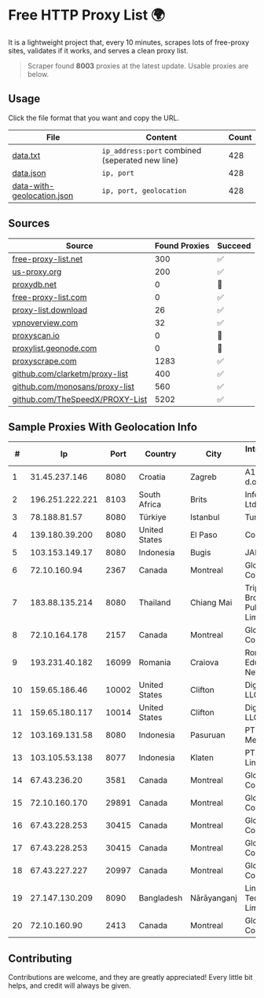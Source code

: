 
# Free HTTP Proxy List 🌍

It is a lightweight project that, every 10 minutes, scrapes lots of free-proxy sites, validates if it works, and serves a clean proxy list.


> Scraper found **8003** proxies at the latest update. Usable proxies are below.

## Usage

Click the file format that you want and copy the URL.


|File|Content|Count|
|----|-------|-----|
|[data.txt](https://raw.githubusercontent.com/themiralay/Proxy-List-World/master/data.txt)|`ip_address:port` combined (seperated new line)|428|
|[data.json](https://raw.githubusercontent.com/themiralay/Proxy-List-World/master/data.json)|`ip, port`|428|
|[data-with-geolocation.json](https://raw.githubusercontent.com/themiralay/Proxy-List-World/master/data-with-geolocation.json)|`ip, port, geolocation`|428|

## Sources

|Source|Found Proxies|Succeed|
|------|-------------|-------|
|[free-proxy-list.net](https://free-proxy-list.net)|300|✅|
|[us-proxy.org](https://www.us-proxy.org)|200|✅|
|[proxydb.net](http://proxydb.net)|0|🚫|
|[free-proxy-list.com](https://free-proxy-list.com/?page=&port=&type%5B%5D=http&type%5B%5D=https&up_time=0&search=Search)|0|✅|
|[proxy-list.download](https://www.proxy-list.download/HTTP)|26|✅|
|[vpnoverview.com](https://vpnoverview.com/privacy/anonymous-browsing/free-proxy-servers)|32|✅|
|[proxyscan.io](https://www.proxyscan.io)|0|🚫|
|[proxylist.geonode.com](https://proxylist.geonode.com/api/proxy-list?limit=300&page=1&sort_by=lastChecked&sort_type=desc&protocols=http,https)|0|🚫|
|[proxyscrape.com](https://api.proxyscrape.com/v2/?request=displayproxies&protocol=http&timeout=10000&country=all&ssl=all&anonymity=all)|1283|✅|
|[github.com/clarketm/proxy-list](https://raw.githubusercontent.com/clarketm/proxy-list/master/proxy-list-raw.txt)|400|✅|
|[github.com/monosans/proxy-list](https://raw.githubusercontent.com/monosans/proxy-list/main/proxies/http.txt)|560|✅|
|[github.com/TheSpeedX/PROXY-List](https://raw.githubusercontent.com/TheSpeedX/PROXY-List/master/http.txt)|5202|✅|


## Sample Proxies With Geolocation Info

|#|Ip|Port|Country|City|Internet Service Provider|
|-|--|----|-------|----|-------------------------|
|1|31.45.237.146|8080|Croatia|Zagreb|A1 Hrvatska d.o.o.|
|2|196.251.222.221|8103|South Africa|Brits|Info-Gro (PTY) Ltd|
|3|78.188.81.57|8080|Türkiye|Istanbul|TurkTelecom|
|4|139.180.39.200|8080|United States|El Paso|Conterra|
|5|103.153.149.17|8080|Indonesia|Bugis|JARINGANKU|
|6|72.10.160.94|2367|Canada|Montreal|GloboTech Communications|
|7|183.88.135.214|8080|Thailand|Chiang Mai|Triple T Broadband Public Company Limited|
|8|72.10.164.178|2157|Canada|Montreal|GloboTech Communications|
|9|193.231.40.182|16099|Romania|Craiova|Romanian Education Network|
|10|159.65.186.46|10002|United States|Clifton|DigitalOcean, LLC|
|11|159.65.180.117|10014|United States|Clifton|DigitalOcean, LLC|
|12|103.169.131.58|8080|Indonesia|Pasuruan|PT Lancar Artha Media Data|
|13|103.105.53.138|8077|Indonesia|Klaten|PT. Mega Artha Lintas Data|
|14|67.43.236.20|3581|Canada|Montreal|GloboTech Communications|
|15|72.10.160.170|29891|Canada|Montreal|GloboTech Communications|
|16|67.43.228.253|30415|Canada|Montreal|GloboTech Communications|
|17|67.43.228.253|30415|Canada|Montreal|GloboTech Communications|
|18|67.43.227.227|20997|Canada|Montreal|GloboTech Communications|
|19|27.147.130.209|8090|Bangladesh|Nārāyanganj|Link3 Technologies Limited|
|20|72.10.160.90|2413|Canada|Montreal|GloboTech Communications|



## Contributing

Contributions are welcome, and they are greatly appreciated! Every
little bit helps, and credit will always be given.

